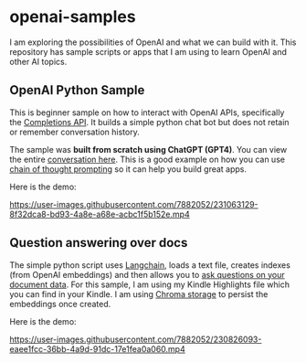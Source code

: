 # openai-samples
I am exploring the possibilities of OpenAI and what we can build with it. This repository has sample scripts or apps that I am using to learn OpenAI and other AI topics.

## OpenAI Python Sample
This is beginner sample on how to interact with OpenAI APIs, specifically the [Completions API](https://platform.openai.com/docs/api-reference/completions). It builds a simple python chat bot but does not retain or remember conversation history. 

The sample was **built from scratch using ChatGPT (GPT4)**. 
You can view the entire [conversation here](https://github.com/chakkaradeep/openai-samples/blob/f255c95df4fef1cec228d64fa920a45f596608b3/OpenAI%20Python%20Sample/gpt4_chat_build_python_sample.md). This is a good example on how you can use [chain of thought prompting](https://learnprompting.org/docs/intermediate/chain_of_thought) so it can help you build great apps.

Here is the demo: 

https://user-images.githubusercontent.com/7882052/231063129-8f32dca8-bd93-4a8e-a68e-acbc1f5b152e.mp4


## Question answering over docs
The simple python script uses [Langchain](https://python.langchain.com/en/latest/index.html), loads a text file, creates indexes (from OpenAI embeddings) and then allows you to [ask questions on your document data](https://python.langchain.com/en/latest/use_cases/question_answering.html). For this sample, I am using my Kindle Highlights file which you can find in your Kindle. I am using [Chroma storage](https://www.trychroma.com/) to persist the embeddings once created. 

Here is the demo:

https://user-images.githubusercontent.com/7882052/230826093-eaee1fcc-36bb-4a9d-91dc-17e1fea0a060.mp4
